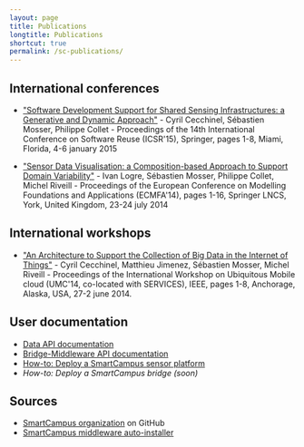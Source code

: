 ```yaml
---
layout: page
title: Publications
longtitle: Publications
shortcut: true
permalink: /sc-publications/
---
```


## International conferences

* ["Software Development Support for Shared Sensing Infrastructures: a Generative and Dynamic Approach"](http://www.i3s.unice.fr/~mosser/_media/research/icsr15.pdf) - Cyril Cecchinel, Sébastien Mosser, Philippe Collet - Proceedings of the 14th International Conference on Software Reuse (ICSR'15), Springer, pages 1-8, Miami, Florida, 4-6 january 2015

* ["Sensor Data Visualisation: a Composition-based Approach to Support Domain Variability"](http://www.i3s.unice.fr/~mosser/_media/research/ecmfa14.pdf) - Ivan Logre, Sébastien Mosser, Philippe Collet, Michel Riveill - Proceedings of the European Conference on Modelling Foundations and Applications (ECMFA'14), pages 1-16, Springer LNCS, York, United Kingdom, 23-24 july 2014

## International workshops

* ["An Architecture to Support the Collection of Big Data in the Internet of Things"](http://www.i3s.unice.fr/~mosser/_media/research/umc14.pdf) - Cyril Cecchinel, Matthieu Jimenez, Sébastien Mosser, Michel Riveill - Proceedings of the International Workshop on Ubiquitous Mobile cloud (UMC'14, co-located with SERVICES), IEEE, pages 1-8, Anchorage, Alaska, USA, 27-2 june 2014.

## User documentation

* [Data API documentation](https://docs.google.com/document/d/1r3krx-U56LGHZQtTPgR5YPahJ3p-uxDfOuJaXZXfRv8/pub)
* [Bridge-Middleware API documentation](https://docs.google.com/document/d/1ZRwGb-ShrT3yLqX7gKf0cEaIb7PR5lsAa5_vdLPvGag/pub)
* [How-to: Deploy a SmartCampus sensor platform](https://github.com/SmartCampus/ArduinoSensorServer/wiki/How-to:-Deploy-an-Arduino-Node)
* *How-to: Deploy a SmartCampus bridge (soon)*

## Sources

* [SmartCampus organization](https://github.com/SmartCampus) on GitHub
* [SmartCampus middleware auto-installer](https://raw.githubusercontent.com/SmartCampus/smartcampus.github.io/master/downloads/install.sh)